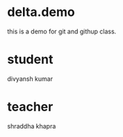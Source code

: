 # delta.demo
this is a demo for git and githup class.
# student 
divyansh kumar
# teacher 
shraddha khapra

